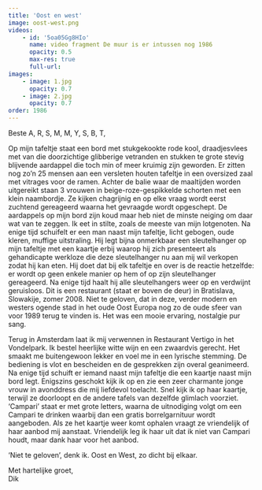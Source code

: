 ```yaml
---
title: 'Oost en west'
image: oost-west.png
videos:
    - id: '5oa05Gg8HIo'
      name: video fragment De muur is er intussen nog 1986
      opacity: 0.5
      max-res: true
      full-url: 
images:
    - image: 1.jpg
      opacity: 0.7
    - image: 2.jpg
      opacity: 0.7
order: 1986
---
```

Beste A, R, S, M, M, Y, S, B, T,

Op mijn tafeltje staat een bord met stukgekookte rode kool, draadjesvlees met van die doorzichtige glibberige vetranden en stukken te grote stevig blijvende aardappel die toch min of meer kruimig zijn geworden. Er zitten nog zo’n 25 mensen aan een versleten houten tafeltje in een oversized zaal met vitrages voor de ramen. Achter de balie waar de maaltijden worden uitgereikt staan 3 vrouwen in beige-roze-gespikkelde schorten met een klein naambordje. Ze kijken chagrijnig en op elke vraag wordt eerst zuchtend gereageerd waarna het gevraagde wordt opgeschept. De aardappels op mijn bord zijn koud maar heb niet de minste neiging om daar wat van te zeggen. Ik eet in stilte, zoals de meeste van mijn lotgenoten. Na enige tijd schuifelt er een  man naast mijn tafeltje, licht gebogen, oude kleren, muffige uitstraling. Hij legt bijna onmerkbaar een sleutelhanger op mijn tafeltje met een kaartje erbij waarop hij zich presenteert als gehandicapte werkloze die deze sleutelhanger nu aan mij wil verkopen zodat hij kan eten. Hij doet dat bij elk tafeltje en over is de reactie hetzelfde: er wordt op geen enkele manier op hem of op zijn sleutelhanger gereageerd. Na enige tijd haalt hij alle sleutelhangers weer op en verdwijnt geruisloos. Dit is een restaurant (staat er boven de deur) in Bratislava, Slowakije, zomer 2008. Niet te geloven, dat in deze, verder modern en westers ogende stad in het oude Oost Europa nog zo de oude sfeer van voor 1989 terug te vinden is. Het was een mooie ervaring, nostalgie pur sang.

Terug in Amsterdam laat ik mij verwennen in Restaurant Vertigo in het Vondelpark. Ik bestel heerlijke witte wijn en een zwaardvis gerecht. Het smaakt me buitengewoon lekker en voel me in een lyrische stemming. De bediening is vlot en bescheiden en de gesprekken zijn overal geanimeerd. Na enige tijd schuift er iemand naast mijn tafeltje die een kaartje naast mijn bord legt. Enigszins geschokt kijk ik op en zie een zeer charmante jonge vrouw in avonddress die mij liefdevol toelacht. Snel kijk ik op haar kaartje, terwijl ze doorloopt en de andere tafels van dezelfde glimlach voorziet. ‘Campari’ staat er met grote letters, waarna de uitnodiging volgt om een Campari te drinken waarbij dan een gratis borrelgarnituur wordt aangeboden. Als ze het kaartje weer komt ophalen vraagt ze vriendelijk of haar aanbod mij aanstaat. Vriendelijk leg ik haar uit dat ik niet van Campari houdt, maar dank haar voor het aanbod. 

‘Niet te geloven’, denk ik. Oost en West, zo dicht bij elkaar.

Met hartelijke groet,<br/>
Dik
